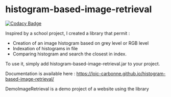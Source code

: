 # histogram-based-image-retrieval

[![Codacy Badge](https://api.codacy.com/project/badge/Grade/070f65e4b77e462ab3ba883162e5affe)](https://www.codacy.com/app/loic-carbonne-mail/histogram-based-image-retrieval?utm_source=github.com&utm_medium=referral&utm_content=loic-carbonne/histogram-based-image-retrieval&utm_campaign=badger)

Inspired by a school project, I created a library that permit :
- Creation of an image histogram based on grey level or RGB level
- Indexation of histograms in file
- Comparing histogram and search the closest in index.

To use it, simply add histogram-based-image-retrieval.jar to your project.

Documentation is available here :
https://loic-carbonne.github.io/histogram-based-image-retrieval/


DemoImageRetrieval is a demo project of a website using the library
